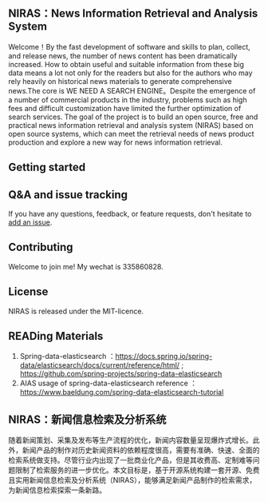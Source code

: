 ## NIRAS：News Information Retrieval and Analysis System

Welcome！By the fast development of software and skills to plan, collect, and release news, the number of news content has been dramatically increased. How to obtain useful and suitable information from these big data means a lot not only for the readers but also for the authors who may rely heavily on historical news materials to generate comprehensive news.The core is WE NEED A SEARCH ENGINE。Despite the emergence of a number of commercial products in the industry, problems such as high fees and difficult customization have limited the further optimization of search services. The goal of the project is to build an open source, free and practical news information retrieval and analysis system (NIRAS) based on open source systems, which can meet the retrieval needs of news product production and explore a new way for news information retrieval.

## Getting started

## Q&A and issue tracking

If you have any questions, feedback, or feature requests, don't hesitate to [add an issue][].

## Contributing

Welcome to join me! My wechat is 335860828.

## License

NIRAS is released under the MIT-licence.

## READing Materials
1. Spring-data-elasticsearch ：https://docs.spring.io/spring-data/elasticsearch/docs/current/reference/html/ ; https://github.com/spring-projects/spring-data-elasticsearch
2. AIAS usage of spring-data-elasticsearch reference ：https://www.baeldung.com/spring-data-elasticsearch-tutorial



[project wiki]: https://github.com/spring-io/sagan/wiki
[add an issue]: https://github.com/NikolaDai/NIRAS/issues

## NIRAS：新闻信息检索及分析系统
随着新闻策划、采集及发布等生产流程的优化，新闻内容数量呈现爆炸式增长。此外，新闻产品的制作对历史新闻资料的依赖程度很高，需要有准确、快速、全面的检索系统做支持。尽管行业内出现了一批商业化产品，但是其收费高、定制难等问题限制了检索服务的进一步优化。本文目标是，基于开源系统构建一套开源、免费且实用新闻信息检索及分析系统（NIRAS），能够满足新闻产品制作的检索需求，为新闻信息检索探索一条新路。
